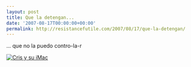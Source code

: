 ```yaml
---
layout: post
title: Que la detengan...
date: '2007-08-17T00:00:00+00:00'
permalink: http://resistancefutile.com/2007/08/17/que-la-detengan/
---
```

... que no la puedo contro-la-r

<a href="http://www.flickr.com/photos/lady-madonna/1149168535/in/set-72157601297103804/">
<img src='http://resistancefutile.com/wp-content/imgp7390.JPG' alt='Cris y su iMac' class="centro_borde" /></a>
